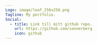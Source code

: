 ```yaml
---
Logo: image/leaf_256x256.png
Tagline: My portfolio.
Social:
  - title: Link till mitt github repo.
    url: https://github.com/sonnerberg
    icon: github
---
```

